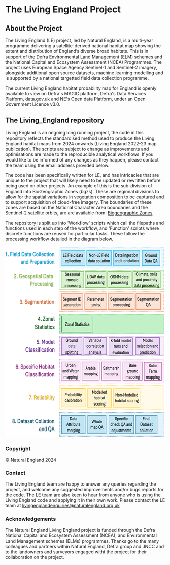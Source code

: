 # The Living England Project

## About the Project
The Living England (LE) project, led by Natural England, is a multi-year programme delivering a satellite-derived national habitat map showing the extent and distribution of England’s diverse broad habitats. This is in support of the Defra Environmental Land Management (ELM) schemes and the National Capital and Ecosystem Assessment (NCEA) Programmes. The project uses European Space Agency Sentinel-1 and Sentinel-2 imagery, alongside additional open source datasets, machine learning modelling and is supported by a national targetted field data collection programme.

The current Living England habitat probability map for England is openly available to view on Defra's MAGIC platform, Defra's Data Services Platform, data.gov.uk and NE's Open data Platform, under an Open Government Licence v3.0.

## The Living_England repository

Living England is an ongoing long running project,  the code in this repository reflects the standardised method used to produce the Living England habitat maps from 2024 onwards (Living England 2022-23 map publication). The scripts are subject to change as improvements and optimisations are made to the reproducible analytical workflows. If you would like to be informed of any changes as they happen, please contact the team using the email address provided below.

The code has been specifically written for LE, and has intricacies that are unique to the project that will likely need to be updated or rewritten before being used on other projects. An example of this is the sub-division of England into BioGeographic Zones (bgzs). These are regional divisions to allow for the spatial variations in vegetation composition to be captured and to support acquisition of cloud-free imagery. The boundaries of these zones are based on the National Character Area boundaries and the Sentinel-2 satellite orbits, are are available from: <a href="https://www.data.gov.uk/dataset/8c36c913-eae3-411e-af2f-4d375d40a074/biogeographic-zones-living-england-2021)">Biogeographic Zones</a>.

The repository is split up into 'Workflow' scripts which call the filepaths and functions used in each step of the workflow, and 'Function' scripts where discrete functions are reused for particular tasks. These follow the processing workflow detailed in the diagram below.

<img src="LE_workflow_diagram.png" alt="Living England workflow diagram" width="700" height="600">

### Copyright

© Natural England 2024

### Contact
The Living England team are happy to answer any queries regarding the project, and welcome any suggested improvements and/or bugs reports for the code. The LE team are also keen to hear from anyone who is using the Living England code and applying it in their own work. Please contact the LE team at livingenglandenquiries@naturalengland.org.uk

### Acknowledgements
The Natural England Living England project is funded through the Defra National Capital and Ecosystem Assessment (NCEA), 
and Environmental Land Management schemes (ELMs) programmes. Thanks go to the many colleagues and partners within Natural England, Defra group and JNCC and to the landowners and surveyors engaged witht the project for their collaboration on the project.




